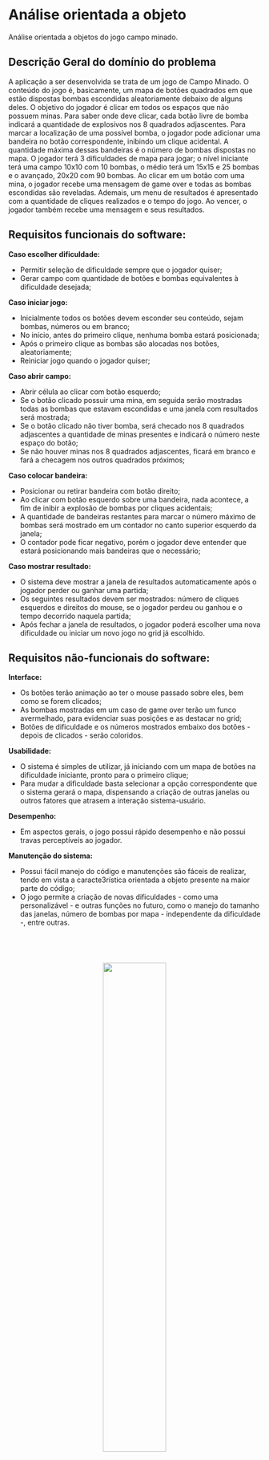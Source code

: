 # Análise orientada a objeto

Análise orientada a objetos do jogo campo minado.

## Descrição Geral do domínio do problema

A aplicação a ser desenvolvida se trata de um jogo de Campo Minado. O conteúdo do jogo é, basicamente, um mapa de botões quadrados em que estão dispostas bombas escondidas aleatoriamente debaixo de alguns deles. O objetivo do jogador é clicar em todos os espaços que não possuem minas. Para saber onde deve clicar, cada botão livre de bomba indicará a quantidade de explosivos nos 8 quadrados adjascentes. Para marcar a localização de uma possível bomba, o jogador pode adicionar uma bandeira no botão correspondente, inibindo um clique acidental. A quantidade máxima dessas bandeiras é o número de bombas dispostas no mapa.
O jogador terá 3 dificuldades de mapa para jogar; o nível iniciante terá uma campo 10x10 com 10 bombas, o médio terá um 15x15 e 25 bombas e o avançado, 20x20 com 90 bombas.
Ao clicar em um botão com uma mina, o jogador recebe uma mensagem de game over e todas as bombas escondidas são reveladas. Ademais, um menu de resultados é apresentado com a quantidade de cliques realizados e o tempo do jogo. Ao vencer, o jogador também recebe uma mensagem e seus resultados.

## Requisitos funcionais do software: 


**Caso escolher dificuldade:**
- Permitir seleção de dificuldade sempre que o jogador quiser;
- Gerar campo com quantidade de botões e bombas equivalentes à dificuldade desejada;
  
**Caso iniciar jogo:**
- Inicialmente todos os botões devem esconder seu conteúdo, sejam bombas, números ou em branco;
- No início, antes do primeiro clique, nenhuma bomba estará posicionada;
- Após o primeiro clique as bombas são alocadas nos botões, aleatoriamente;
- Reiniciar jogo quando o jogador quiser;

**Caso abrir campo:**
- Abrir célula ao clicar com botão esquerdo;
- Se o botão clicado possuir uma mina, em seguida serão mostradas todas as bombas que estavam escondidas e uma janela com resultados será mostrada;
- Se o botão clicado não tiver bomba, será checado nos 8 quadrados adjascentes a quantidade de minas presentes e indicará o número neste espaço do botão;
- Se não houver minas nos 8 quadrados adjascentes, ficará em branco e fará a checagem nos outros quadrados próximos;
  
**Caso colocar bandeira:**
- Posicionar ou retirar bandeira com botão direito;
- Ao clicar com botão esquerdo sobre uma bandeira, nada acontece, a fim de inibir a explosão de bombas por cliques acidentais;
- A quantidade de bandeiras restantes para marcar o número máximo de bombas será mostrado em um contador no canto superior esquerdo da janela;
- O contador pode ficar negativo, porém o jogador deve entender que estará posicionando mais bandeiras que o necessário;

**Caso mostrar resultado:**
- O sistema deve mostrar a janela de resultados automaticamente após o jogador perder ou ganhar uma partida;
- Os seguintes resultados devem ser mostrados: número de cliques esquerdos e direitos do mouse, se o jogador perdeu ou ganhou e o tempo decorrido naquela partida;
- Após fechar a janela de resultados, o jogador poderá escolher uma nova dificuldade ou iniciar um novo jogo no grid já escolhido.

## Requisitos não-funcionais do software: 
**Interface:**
- Os botões terão animação ao ter o mouse passado sobre eles, bem como se forem clicados;
- As bombas mostradas em um caso de game over terão um funco avermelhado, para evidenciar suas posições e as destacar no grid;
- Botões de dificuldade e os números mostrados embaixo dos botões - depois de clicados - serão coloridos.

**Usabilidade:**
- O sistema é simples de utilizar, já iniciando com um mapa de botões na dificuldade iniciante, pronto para o primeiro clique;
- Para mudar a dificuldade basta selecionar a opção correspondente que o sistema gerará o mapa, dispensando a criação de outras janelas ou outros fatores que atrasem a interação sistema-usuário.

**Desempenho:**
- Em aspectos gerais, o jogo possui rápido desempenho e não possui travas perceptíveis ao jogador.

**Manutenção do sistema:**
- Possui fácil manejo do código e manutenções são fáceis de realizar, tendo em vista a caracte3rística orientada a objeto presente na maior parte do código;
- O jogo permite a criação de novas dificuldades - como uma personalizável - e outras funções no futuro, como o manejo do tamanho das janelas, número de bombas por mapa - independente da dificuldade -, entre outras.

<br><br>
<div align="center">
<img src="images/mine2.png"
     width="50%"
     style="padding: 10px">
</div>

<br><br>
## Diagrama de Casos de Uso
<div align="center">
  <img src="images/casos_uso.png"
     align="center"
     width="60%"
     style="padding: 10px">
</div>

<br><br>
Esta aplicação conta com somente um ator - que é o jogador - e o sistema.
Inicialmente, o jogador entra na tela principal do jogo, onde há 5 botões (além do campo com minas): novo jogo - simbolizado por um emoji sorridente -, sobre (about), e as 3 dificuldades disponíveis - iniciante, médio e avançado. Ao clicar no emoji sorridente - novo jogo, o sistema restaura os botões e os contadores;

<h1>Caso de uso - escolher dificuldade:</h1>

3 botões estarão alocados no topo da janela, dispondo das dificuldades disponíveis para o jogo.
Ao selecionar a dificuldade fácil, o mapa do campo minado gerará um grid 10x10; no médio, um grid 15x15 e no avançado, 20x20;

<h1>Caso de uso - Iniciar jogo:</h1>

No início do jogo, o usuário verá um layout de botões, um cronômetro zerado no canto superior direito e, no esquerdo, um contador fixo com o número máximo de flags que poderá utilizar;
Ao apertar o primeiro quadrado, o cronômetro é ativado, mostrando o tempo de jogo até que todos os botões sem bomba estejam descobertos ou se o jogador tenha clicado sobre uma bomba;
Ao ganhar, perder ou se estiver no meio de uma partida e o jogador quiser gerar um novo jogo, há 3 opções: clicar na tela espaço do teclado, apertar no botão com o emoji sorrindo (ou triste - se tiver perdido a partida) ou selecionar, na parte superior da janela, qual a dificuldade deseja para a próxima partida; as duas primeiras opções levam a um novo jogo na dificuldade antes selecionada.

<h1>Caso de uso - abrir campo:</h1>

Ao clicar em um botão, o sistema checará se há bombas nos 8 quadrados adjascentes a este e indicará a quantidade .
Se o botão clicado não tiver bombas em seus vizinhos, esse ponto não terá nenhum número e possíveis botões adjacentes a este que estiverem sem bombas serão descobertos automaticamente através desse clique, indicando o número de bombas se for o caso;
Clicando em um botão que tem bomba escondida, as demais bombas serão demonstradas no mapa com imagens de bombas e fundos vermelhos, e a bomba clicada terá um ícone especial, como se explodida de fato;
Ao mesmo tempo que o mapa mostrar todas as bombas descobertas, o menu de resultados aparecerá.

<h1>Caso de uso - mostra resultado:</h1>

Ao perder ou ganhar um jogo, o sistema mostrará uma janela com os resultados da partida. Uma mensagem evidenciará se o jogador perdeu ou ganhou, além dos segundos decorridos na partida e a quantidade de cliques no mouse, tanto do botão esquerdo quanto do direito. Haverá um botão próprio para fechar esta janela.

<h1>Caso de uso - colocar bandeira:</h1>

Tendo a suspeita de alguma bomba, o jogador poderá marcar o quadrado com uma bandeira (flag); ao fazê-lo, o contador de flags irá subtrair da quantidade disponível. A quantidade inicial mostrada no contador se refere ao número de minas dispostas no grid; se o jogador clicar com o botão esquerdo em cima de uma bandeira já posicionada, nada acontece, já que ele presumiu que ali teria uma bomba. É possível retirar bandeiras posicionadas. Ademais, o jogador pode colocar quantas bandeiras quiser, porém o contador ficará negativo, sinalizando que há mais bandeiras posicionadas que o necessário;
Este caso de uso, em termos técnicos e tendo em vista o diagrama de classe a seguir, pode ser descrito como:
- O jogador clica com o botão direito em uma casa (tile);
- Através da classe QMouseEvent, a plataforma Qt interpreta que o sinal veio do botão direito do mouse;
- O sistema checa, através de uma estrutura condicional switch-case, qual é o estado daquela casa; se está coberta ou marcada (com bandeira);
- Caso estiver coberta, o ícone de bandeira é mostrado no botão, o estado é alterado para "marcado" e um sinal é emitido com parâmetro True para a classe Field, que está gerindo o display do contador de bandeiras;
- Caso o botão já estiver marcado, o ícone de bandeira é retirado, o estado da casa é alterado para "coberta" e um sinal é emitido para Field, como no caso anterior, porém com o parâmetro False;
- Na classe Field, independente do estado do botão clicado, o sistema registra o clique em um contador geral de cliques com o botão direito do mouse, a fim de mostrar, no fim do jogo, a quantidade de cliques registrados na partida;
- Em seguida, a classe Field conecta o sinal emitido pela classe Tile em um slot próprio - setFlag(bool act) - que faz a contagem das bandeiras alocadas;
- O slot recebe como parâmetro um dado booleano do sinal de Tile;
- A função do slot é verificar o valor booleano do parâmetro e, através de uma condicional, definir se o contador cresce ou decresce;
- Se o parâmetro for True (o botão estava coberto/limpo), o sistema decrementa uma unidade do contador _flag_count, pois uma bandeira foi alocada;
- Se não (parâmetro False - o botão já estava marcado), o sistema acrescenta uma unidade ao contador, visto que a bandeira foi retirada e está novamente disponível para ser utilizada;
- O sistema, na própria classe Field, mostra no display o contador de bandeiras "disponíveis";
- O jogo não limita a quantidade de bandeiras alocadas no mapa, porém se o display mostrar um número negativo significa que há mais marcações do que bombas, evidenciando algum erro de interpretação do jogador.  

<br><br>
## Diagrama de Domínio do problema
<div align="center">
<img src="images/dominio_problema_att.png"
     width="100%"
     style="padding: 10px">
</div> 

<br><br>
<div align="center">
  
[Retroceder](README.md) | [Avançar](projeto.md)

</div>
